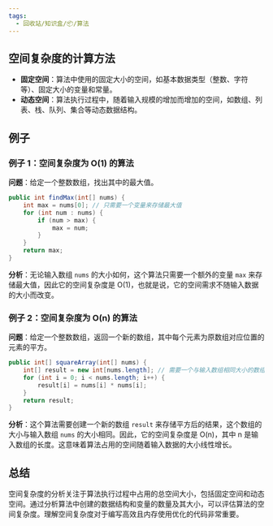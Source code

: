 ```yaml
---
tags:
  - 回收站/知识盒/📦/算法
---
```


## 空间复杂度的计算方法

- **固定空间**：算法中使用的固定大小的空间，如基本数据类型（整数、字符等）、固定大小的变量和常量。
- **动态空间**：算法执行过程中，随着输入规模的增加而增加的空间，如数组、列表、栈、队列、集合等动态数据结构。

## 例子

### 例子 1：空间复杂度为 O(1) 的算法

**问题**：给定一个整数数组，找出其中的最大值。

```java
public int findMax(int[] nums) {
    int max = nums[0]; // 只需要一个变量来存储最大值
    for (int num : nums) {
        if (num > max) {
            max = num;
        }
    }
    return max;
}
```

**分析**：无论输入数组 `nums` 的大小如何，这个算法只需要一个额外的变量 `max` 来存储最大值，因此它的空间复杂度是 O(1)，也就是说，它的空间需求不随输入数据的大小而改变。

### 例子 2：空间复杂度为 O(n) 的算法

**问题**：给定一个整数数组，返回一个新的数组，其中每个元素为原数组对应位置的元素的平方。

```java
public int[] squareArray(int[] nums) {
    int[] result = new int[nums.length]; // 需要一个与输入数组相同大小的数组来存储结果
    for (int i = 0; i < nums.length; i++) {
        result[i] = nums[i] * nums[i];
    }
    return result;
}
```

**分析**：这个算法需要创建一个新的数组 `result` 来存储平方后的结果，这个数组的大小与输入数组 `nums` 的大小相同。因此，它的空间复杂度是 O(n)，其中 n 是输入数组的长度。这意味着算法占用的空间随着输入数据的大小线性增长。

## 总结

空间复杂度的分析关注于算法执行过程中占用的总空间大小，包括固定空间和动态空间。通过分析算法中创建的数据结构和变量的数量及其大小，可以评估算法的空间复杂度。理解空间复杂度对于编写高效且内存使用优化的代码非常重要。

